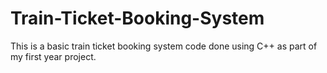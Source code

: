 # Train-Ticket-Booking-System
This is a basic train ticket booking system code done using C++ as part of my first year project.
